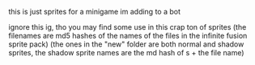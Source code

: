this is just sprites for a minigame im adding to a bot

ignore this ig, tho you may find some use in this crap ton of sprites
(the filenames are md5 hashes of the names of the files in the infinite fusion sprite pack)
(the ones in the "new" folder are both normal and shadow sprites, the shadow sprite names are the md hash of s + the file name)
